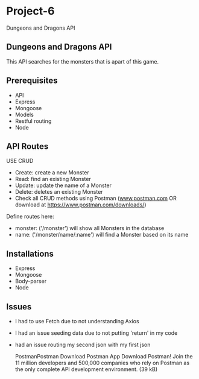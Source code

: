 # Project-6

Dungeons and Dragons API

## Dungeons and Dragons API

This API searches for the monsters that is apart of this game.

## Prerequisites

- API
- Express
- Mongoose
- Models
- Restful routing
- Node

## API Routes

USE CRUD

- Create: create a new Monster
- Read: find an existing Monster
- Update: update the name of a Monster
- Delete: deletes an existing Monster
- Check all CRUD methods using Postman (www.postman.com OR download at https://www.postman.com/downloads/)

Define routes here:

- monster: ('/monster') will show all Monsters in the database
- name: ('/monster/name/:name') will find a Monster based on its name

## Installations

- Express
- Mongoose
- Body-parser
- Node

## Issues

- I had to use Fetch due to not understanding Axios
- I had an issue seeding data due to not putting 'return' in my code
- had an issue routing my second json with my first json

  PostmanPostman
  Download Postman App
  Download Postman! Join the 11 million developers and 500,000 companies who rely on Postman as the only complete API development environment. (39 kB)
